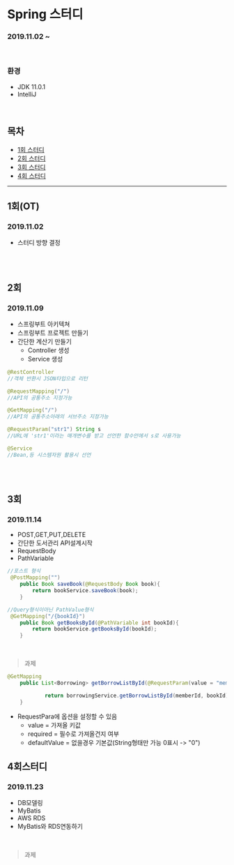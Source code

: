 # Spring 스터디
### 2019.11.02 ~ 

<br>

### 환경 
* JDK 11.0.1
* IntelliJ

<br>

## 목차
* [1회 스터디](#1회)
* [2회 스터디](#2회)
* [3회 스터디](#3회)
* [4회 스터디](#4회스터디)

***

## 1회(OT)
### 2019.11.02

* 스터디 방향 결정

<br>
<br>

## 2회
### 2019.11.09

* 스프링부트 아키텍쳐
* 스프링부트 프로젝트 만들기
* 간단한 계산기 만들기
    * Controller 생성
    * Service 생성

``` java
@RestController    
//객체 반환시 JSON타입으로 리턴

@RequestMapping("/")
//API의 공통주소 지정가능

@GetMapping("/")
//API의 공통주소아래의 서브주소 지정가능

@RequestParam("str1") String s
//URL에 'str1'이라는 매개변수를 받고 선언한 함수안에서 s로 사용가능 

@Service
//Bean,등 시스템자원 활용시 선언
```


<br>
<br>

## 3회
### 2019.11.14

* POST,GET,PUT,DELETE
* 간단한 도서관리 API설계시작
* RequestBody
* PathVariable

``` java
//포스트 형식
 @PostMapping("")
    public Book saveBook(@RequestBody Book book){
        return bookService.saveBook(book);
    }

//Query형식이아닌 PathValue형식
 @GetMapping("/{bookId}")
    public Book getBooksById(@PathVariable int bookId){
        return bookService.getBooksById(bookId);
    }

```

<br>

> 과제
``` java
@GetMapping
    public List<Borrowing> getBorrowListById(@RequestParam(value = "memberId", required = false, defaultValue = "-1") int memberId, @RequestParam(value = "bookId", required = false, defaultValue = "-1") int bookId) {

            return borrowingService.getBorrowListById(memberId, bookId);
    }
```
* RequestPara에 옵션을 설정할 수 있음
    * value = 가져올 키값
    * required = 필수로 가져올건지 여부
    * defaultValue = 없을경우 기본값(String형태만 가능 0표시 -> "0")



## 4회스터디
### 2019.11.23

* DB모델링
* MyBatis
* AWS RDS
* MyBatis와 RDS연동하기

<br>

> 과제



